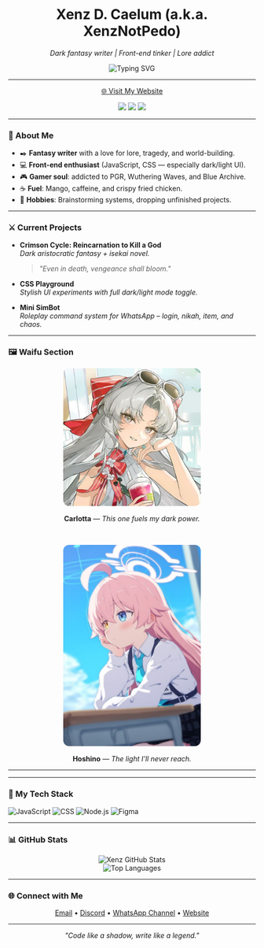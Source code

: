 <h1 align="center">Xenz D. Caelum 
  (a.k.a. XenzNotPedo)</h1>
<p align="center">
  <em>Dark fantasy writer | Front-end tinker | Lore addict</em>
</p>

<p align="center">
  <img src="https://readme-typing-svg.herokuapp.com?font=Fira+Code&duration=2500&pause=1000&center=true&vCenter=true&width=435&lines=Writing+stories+that+hurt+beautifully...;Breaking+code+to+fix+the+world.;Fueled+by+mango%2C+coffee+%26+fried+chicken." alt="Typing SVG">
</p>

---

<p align="center">
  <a href="https://xenzwithhoshino.vercel.app" target="_blank">🌐 Visit My Website</a>
</p>

<p align="center">
  <img src="https://img.shields.io/badge/Writing-Dark%20Fantasy-%23aa00ff" />
  <img src="https://img.shields.io/badge/Code-JavaScript-blue" />
  <img src="https://img.shields.io/badge/Project-Crimson%20Cycle-red" />
</p>

---

### 🧠 About Me

- ✒️ **Fantasy writer** with a love for lore, tragedy, and world-building.
- 💻 **Front-end enthusiast** (JavaScript, CSS — especially dark/light UI).
- 🎮 **Gamer soul**: addicted to PGR, Wuthering Waves, and Blue Archive.
- ☕ **Fuel**: Mango, caffeine, and crispy fried chicken.
- 🧩 **Hobbies**: Brainstorming systems, dropping unfinished projects.

---

### ⚔️ Current Projects

- **Crimson Cycle: Reincarnation to Kill a God**  
  *Dark aristocratic fantasy + isekai novel.*  
  > *"Even in death, vengeance shall bloom."*

- **CSS Playground**  
  *Stylish UI experiments with full dark/light mode toggle.*

- **Mini SimBot**  
  *Roleplay command system for WhatsApp – login, nikah, item, and chaos.*
---

### 🖼️ Waifu Section

<p align="center">
  <img src="https://raw.githubusercontent.com/XenzNotPedo/xenz-file-upload/main/file-uploader/da6ac6488e787c22c6d80cd951039081.jpg" alt="Carlotta" width="280px" style="border-radius: 12px;" />
</p>
<p align="center"><strong>Carlotta</strong> — <em>This one fuels my dark power.</em></p>

<br/>

<p align="center">
  <img src="https://raw.githubusercontent.com/XenzNotPedo/xenz-file-upload/main/file-uploader/95096c7a629fb4db3dd6fe7780890fcd.jpg" alt="Hoshino" width="280px" style="border-radius: 12px;" />
</p>
<p align="center"><strong>Hoshino</strong> — <em>The light I’ll never reach.</em></p>

---



---

### 🧠 My Tech Stack

![JavaScript](https://img.shields.io/badge/-JavaScript-black?style=flat&logo=javascript)
![CSS](https://img.shields.io/badge/-CSS3-1572B6?style=flat&logo=css3)
![Node.js](https://img.shields.io/badge/-Node.js-339933?style=flat&logo=node.js)
![Figma](https://img.shields.io/badge/-Figma-black?style=flat&logo=figma)

---

### 📊 GitHub Stats

<p align="center">
  <img src="https://github-readme-stats.vercel.app/api?username=XenzNotPedo&show_icons=true&theme=tokyonight" alt="Xenz GitHub Stats" />
  <br/>
  <img src="https://github-readme-stats.vercel.app/api/top-langs/?username=XenzNotPedo&layout=compact&theme=tokyonight" alt="Top Languages" />
</p>

---

### 🌐 Connect with Me

<p align="center">
  <a href="mailto:carlottaemailsupp@gmail.com">Email</a> • 
  <a href="https://discord.com/users/1371348410304696430">Discord</a> • 
  <a href="https://whatsapp.com/channel/0029Vb5pewn3bbUy62YZNz00">WhatsApp Channel</a> • 
  <a href="https://xenznotpedo.vercel.app">Website</a>
</p>

---

<p align="center">
  <em>"Code like a shadow, write like a legend."</em>
</p>
